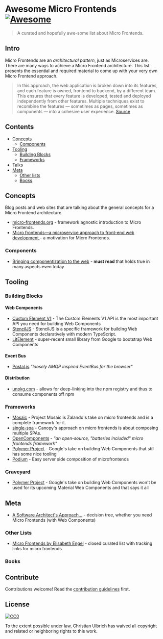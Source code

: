 # Awesome Micro Frontends [![Awesome](https://awesome.re/badge.svg)](https://awesome.re)

> A curated and hopefully awe-some list about Micro Frontends.

## Intro
Micro Frontends are an _architectural pattern_, just as Microservices are. There are many ways to achieve a Micro Frontend architecture. This list presents the essential and required material to come up with your very own Micro Frontend approach.

> In this approach, the web application is broken down into its features, and each feature is owned, frontend to backend, by a different team. This ensures that every feature is developed, tested and deployed independently from other features. Multiple techniques exist to recombine the features — sometimes as pages, sometimes as components — into a cohesive user experience. [Source](https://www.thoughtworks.com/radar/techniques/micro-frontends)

## Contents

- [Concepts](#concepts)
    - [Components](#components)
- [Tooling](#tooling)
    - [Building Blocks](#building-blocks)
    - [Frameworks](#tooling)
- [Talks](#talks)
- [Meta](#meta)
    - [Other lists](#other-lists)
    - [Books](#books)

## Concepts

Blog posts and web sites that are talking about the general concepts for a Micro Frontend architecture.

- [micro-frontends.org](https://micro-frontends.org/) - framework agnostic introduction to Micro Frontends.
- [Micro frontends—a microservice approach to front-end web development
](https://medium.com/@tomsoderlund/micro-frontends-a-microservice-approach-to-front-end-web-development-f325ebdadc16) - a motivation for Micro Frontends.

### Components
- [Bringing componentization to the web](https://blogs.windows.com/msedgedev/2015/07/14/bringing-componentization-to-the-web-an-overview-of-web-components/) - **must read** that holds true in many aspects even today



## Tooling

### Building Blocks
#### Web Components
- [Custom Element V1](https://developers.google.com/web/fundamentals/web-components/customelements) - The Custom Elements V1 API is the most important API you need for building Web Components
- [StencilJS](https://stenciljs.com/) - StencilJS is a specific framework for building Web Components declaratively with modern TypeScript.
- [LitElement](https://github.com/Polymer/lit-element/) - super-recent small library from Google to bootstrap Web Components

#### Event Bus
- [Postal.js](https://github.com/postaljs/postal.js) _"loosely AMQP inspired EventBus for the browser"_
#### Distribution
- [unpkg.com](https://unpkg.com) - allows for deep-linking into the npm registry and thus to consume components off npm

### Frameworks

- [Mosaic](https://www.mosaic9.org/) - Project Mosaic is Zalando's take on micro frontends and is a complete framework for it.
- [single-spa](https://single-spa.js.org/) - Canopy's approach on micro frontends is about composing multiple SPAs.
- [OpenComponents](https://opencomponents.github.io/) - _"an open-source, "batteries included" micro frontends framework"_
- [Polymer Project](https://www.polymer-project.org/) - Google's take on building Web Components that still has some nice tooling 
- [Podium](https://podium-lib.io) - Easy server side composition of microfrontends

### Graveyard
- [Polymer Project](https://www.polymer-project.org/) - Google's take on building Web Components won't be used for its upcoming Material Web Components and that says it all

## Meta
- [A Software Architect's Approach...](https://www.softwarearchitekt.at/post/2017/12/28/a-software-architect-s-approach-towards-using-angular-and-spas-in-general-for-microservices-aka-microfrontends.aspx) - decision tree, whether you need Micro Frontends (with Web Components)

### Other Lists
- [Micro Frontends by Elisabeth Engel](https://micro-frontends.zeef.com/elisabeth.engel?ref=elisabeth.engel&share=ee53d51a914b4951ae5c94ece97642fc) - closed curated list with tracking links for micro frontends

### Books

## Contribute

Contributions welcome! Read the [contribution guidelines](contributing.md) first.


## License

[![CC0](http://mirrors.creativecommons.org/presskit/buttons/88x31/svg/cc-zero.svg)](http://creativecommons.org/publicdomain/zero/1.0)

To the extent possible under law, Christian Ulbrich has waived all copyright and
related or neighboring rights to this work.
